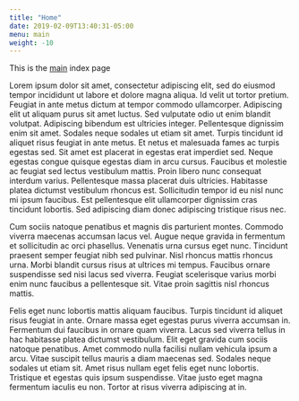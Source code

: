 ```yaml
---
title: "Home"
date: 2019-02-09T13:40:31-05:00
menu: main
weight: -10
---
```


<div class="wrapper">
    <p>This is the <a href="#">main</a> index page</p>
    <p>Lorem ipsum dolor sit amet, consectetur adipiscing elit, sed do eiusmod tempor incididunt ut labore et dolore magna aliqua. Id velit ut tortor pretium. Feugiat in ante metus dictum at tempor commodo ullamcorper. Adipiscing elit ut aliquam purus sit amet luctus. Sed vulputate odio ut enim blandit volutpat. Adipiscing bibendum est ultricies integer. Pellentesque dignissim enim sit amet. Sodales neque sodales ut etiam sit amet. Turpis tincidunt id aliquet risus feugiat in ante metus. Et netus et malesuada fames ac turpis egestas sed. Sit amet est placerat in egestas erat imperdiet sed. Neque egestas congue quisque egestas diam in arcu cursus. Faucibus et molestie ac feugiat sed lectus vestibulum mattis. Proin libero nunc consequat interdum varius. Pellentesque massa placerat duis ultricies. Habitasse platea dictumst vestibulum rhoncus est. Sollicitudin tempor id eu nisl nunc mi ipsum faucibus. Est pellentesque elit ullamcorper dignissim cras tincidunt lobortis. Sed adipiscing diam donec adipiscing tristique risus nec.</p>
    <p>Cum sociis natoque penatibus et magnis dis parturient montes. Commodo viverra maecenas accumsan lacus vel. Augue neque gravida in fermentum et sollicitudin ac orci phasellus. Venenatis urna cursus eget nunc. Tincidunt praesent semper feugiat nibh sed pulvinar. Nisl rhoncus mattis rhoncus urna. Morbi blandit cursus risus at ultrices mi tempus. Faucibus ornare suspendisse sed nisi lacus sed viverra. Feugiat scelerisque varius morbi enim nunc faucibus a pellentesque sit. Vitae proin sagittis nisl rhoncus mattis.</p>
    <p>Felis eget nunc lobortis mattis aliquam faucibus. Turpis tincidunt id aliquet risus feugiat in ante. Ornare massa eget egestas purus viverra accumsan in. Fermentum dui faucibus in ornare quam viverra. Lacus sed viverra tellus in hac habitasse platea dictumst vestibulum. Elit eget gravida cum sociis natoque penatibus. Amet commodo nulla facilisi nullam vehicula ipsum a arcu. Vitae suscipit tellus mauris a diam maecenas sed. Sodales neque sodales ut etiam sit. Amet risus nullam eget felis eget nunc lobortis. Tristique et egestas quis ipsum suspendisse. Vitae justo eget magna fermentum iaculis eu non. Tortor at risus viverra adipiscing at in.</p>
</div>